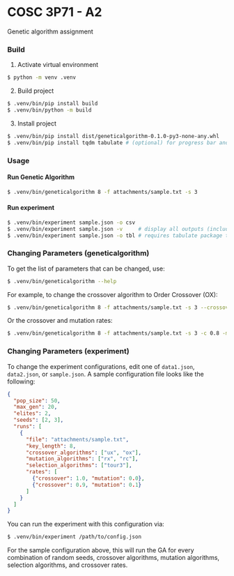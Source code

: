 # COSC 3P71 - A2
Genetic algorithm assignment

### Build
1. Activate virtual environment
```sh
$ python -m venv .venv
```

2. Build project
```sh
$ .venv/bin/pip install build
$ .venv/bin/python -m build
```

3. Install project
```sh
$ .venv/bin/pip install dist/geneticalgorithm-0.1.0-py3-none-any.whl
$ .venv/bin/pip install tqdm tabulate # (optional) for progress bar and formatting output
```

### Usage
#### Run Genetic Algorithm
```sh
$ .venv/bin/geneticalgorithm 8 -f attachments/sample.txt -s 3
```

#### Run experiment
```sh
$ .venv/bin/experiment sample.json -o csv
$ .venv/bin/experiment sample.json -v     # display all outputs (including decrypted text)
$ .venv/bin/experiment sample.json -o tbl # requires tabulate package to be installed
```

### Changing Parameters (geneticalgorithm)
To get the list of parameters that can be changed, use:
```sh
$ .venv/bin/geneticalgorithm --help
```

For example, to change the crossover algorithm to Order Crossover (OX):
```sh
$ .venv/bin/geneticalgorithm 8 -f attachments/sample.txt -s 3 --crossover-alg=ox
```

Or the crossover and mutation rates:
```sh
$ .venv/bin/geneticalgorithm 8 -f attachments/sample.txt -s 3 -c 0.8 -m 0.05
```

### Changing Parameters (experiment)
To change the experiment configurations, edit one of `data1.json`, `data2.json`, or `sample.json`.
A sample configuration file looks like the following:
```json
{
  "pop_size": 50,
  "max_gen": 20,
  "elites": 2,
  "seeds": [2, 3],
  "runs": [
    {
      "file": "attachments/sample.txt",
      "key_length": 8,
      "crossover_algorithms": ["ux", "ox"],
      "mutation_algorithms": ["rx", "rc"],
      "selection_algorithms": ["tour3"],
      "rates": [
        {"crossover": 1.0, "mutation": 0.0},
        {"crossover": 0.9, "mutation": 0.1}
      ]
    }
  ]
}
```

You can run the experiment with this configuration via:
```sh
$ .venv/bin/experiment /path/to/config.json
```

For the sample configuration above, this will run the GA for every combination of random seeds, crossover algorithms, mutation algorithms, selection algorithms, and crossover rates.
